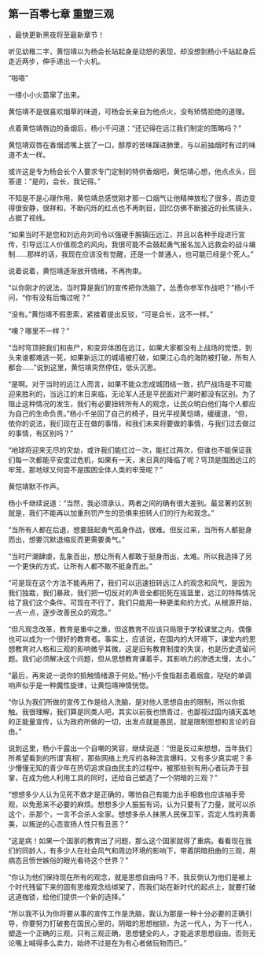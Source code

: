 ## 第一百零七章 重塑三观
，最快更新黑夜将至最新章节！

听见幼稚二字，黄恺靖以为杨会长站起身是动怒的表现，却没想到杨小千站起身后走近两步，伸手递出一个火机。

“啪嗒”

一缕小小火苗窜了出来。

黄恺靖不是很喜欢烟草的味道，可杨会长亲自为他点火，没有矫情拒绝的道理。

点着黄恺靖唇边的香烟后，杨小千问道：“还记得在远江我们制定的策略吗？”

黄恺靖双唇在香烟滤嘴上抿了一口，醇厚的苦味蹿进肺里，与以前抽烟时有过的味道不太一样。

或许这是专为杨会长个人要求专门定制的特供香烟吧，黄恺靖心想，他点点头，回答道：“是的，会长，我记得。”

不知是不是心理作用，黄恺靖总感觉刚才那一口烟气让他精神放松了很多，周边变得很安静，很祥和，不断闪烁的红点也不再刺目，回忆仿佛不断接近的长焦镜头，占据了视线。

“如果当时不是您和刘远舟刘司令以强硬手腕镇压远江，并且以各种手段进行宣传，引导远江人价值观念的风向，我很可能不会鼓起勇气报名加入远救会的战斗编制……那样的话，我现在应该没有觉醒，还是一个普通人，也可能已经是个死人。”

说着说着，黄恺靖逐渐放开情绪，不再拘束。

“以你刚才的说法，当时算是我们的宣传把你洗脑了，怂恿你参军作战吧？”杨小千问，“你有没有后悔过呢？”

“没有。”黄恺靖不假思索，紧接着提出反驳，“可是会长，这不一样。”

“噢？哪里不一样？”

“当时穹顶把我们和丧尸，和变异体困在远江，如果大家都没有上战场的觉悟，到头来谁都难逃一死，如果新远江的城墙被打破，如果江心岛的海防被打破，所有人都会……”说到这里，黄恺靖突然停住，低头沉思。

“是啊。对于当时的远江人而言，如果不能众志成城团结一致，抗尸战场是不可能迎来胜利的，当远江的末日来临，无论军人还是平民面对尸潮时都没有区别。为了阻止这种情况的发生，我们有必要扭转所有人的观念，让民众明白他们每个人都应为自己的生命负责。”杨小千坐回了自己的椅子，目光平视黄恺靖，缓缓道，“但，依你的说法，我们现在正在做的事情，和我们未来将要做的事情，与我们过去做过的事情，有区别吗？”

“地球将迎来无尽的灾劫，或许我们能扛过一次，能扛过两次，但谁也不能保证我们每一次都能平安度过危机，如果有一天，末日真的降临了呢？穹顶是围困远江的牢笼，那地球又何尝不是围困全体人类的牢笼呢？”

黄恺靖默不作声。

杨小千继续说道：“当然，我必须承认，两者之间的确有很大差别。最显著的区别就是，我们不能再以加重刑罚产生的恐惧来扭转人们的行为和观念。”

“当所有人都在后退，想要鼓起勇气孤身作战，很难。但反过来，当所有人都挺身而出，想要沉默退缩反而更需要勇气。”

“当时尸潮肆虐，乱象百出，想让所有人都敢于挺身而出，太难。所以我选择了另一个更快的方式，让所有人都不敢不挺身而出。”

“可是现在这个方法不能再用了，我们可以迅速扭转远江人的观念和风气，是因为我们独裁，我们暴政，我们把一切反对的声音全都扼死在摇篮里，远江的特殊情况给了我们这个条件。可现在不行了，我们只能用一种更柔和的方式，从根源开始，一点一点，逐步改善民众的观念。”

“但凡观念改革，教育是重中之重，但这教育不应该只局限于学校课堂之内，偶像也可以成为一个很好的教育者。事实上，应该说，在国内的大环境下，课堂内的思想教育对人格和三观的影响微乎其微，这是旧有教育制度的失误，也是历史遗留问题。我们必须解决这个问题，但从思想教育课着手，其影响力的渗透太慢，太小。”

“最后，再来说一说你的抵触情绪源于何处。”杨小千食指敲击着烟盒，哒哒的单调响声似乎是一种魔性旋律，让黄恺靖神情恍惚。

“你认为我们所做的宣传工作是给人洗脑，是对他人思想自由的限制，所以你抵触。我很理解，我们算是同类人吧，其实以前我也愤青过，也鄙视过国内铺天盖地的正能量宣传，认为政府所做的一切，出发点就是愚民，就是限制思想和言论的自由。”

说到这里，杨小千露出一个自嘲的笑容，继续说道：“但是反过来想想，当年我们所希望看到的所谓‘真相’，那些网络上充斥的各种流言爆料，又有多少真实呢？多少懵懂无知的青少年在热切追求自由民主的过程中，被那些别有用心者玩弄于鼓掌，在成为他人利用工具的同时，还给自己塑造了一个阴暗的三观？”

“想想多少人认为见死不救才是正确的，哪怕自己有能力出手相救也应该袖手旁观，以免惹来不必要的麻烦。想想多少人振振有词，认为只要有了力量，就可以杀这个，杀那个，一言不合杀人全家。想想多杀人抹黑人民保卫军，否定人性的真善美，以叛逆的心态宣扬人性只有丑恶？”

“这是病！如果一个国家的教育出了问题，那么这个国家就得了重病。看看现在我们的同龄人，有多少人在社会风气和周边环境的影响下，带着阴暗扭曲的三观，用病态且愤世嫉俗的眼光看待这个世界？”

“你认为他们保持现在所有的观念，就是思想自由吗？不，我反倒认为他们是被上个时代残留下来的固有思维观念给绑架了，而我们站在新时代的起点上，就要打破这道枷锁，给他们提供一个新的选择。”

“所以我不认为你将要从事的宣传工作是洗脑，我认为那是一种十分必要的正确引导，你要努力打破套在国民心里的，阴暗的思想枷锁，为这一代人，为下一代人，塑造一个正确的三观，只有三观正确，思想健全的人，才能追求思想自由。否则无论嘴上喊得多么卖力，始终不过是在为有心者做玩物而已。”

